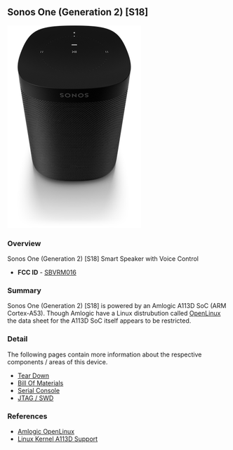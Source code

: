 ## Sonos One (Generation 2) [S18]

![S18](images/s18-one.png?raw=true)

### Overview

Sonos One (Generation 2) [S18] Smart Speaker with Voice Control

* **FCC ID** - [SBVRM016](https://apps.fcc.gov/oetcf/eas/reports/ViewExhibitReport.cfm?mode=Exhibits&RequestTimeout=500&calledFromFrame=N&application_id=bLGpZcw1Jbl9WfAEwj9jpw%3D%3D&fcc_id=SBVRM016)

### Summary

Sonos One (Generation 2) [S18] is powered by an Amlogic A113D SoC (ARM
Cortex-A53). Though Amlogic have a Linux distrubution called
[OpenLinux](http://openlinux.amlogic.com/) the data sheet for the A113D
SoC itself appears to be restricted.

### Detail

The following pages contain more information about the respective components
/ areas of this device.

* [Tear Down](./TEARDOWN.md)
* [Bill Of Materials](./BOM.md)
* [Serial Console](./CONSOLE.md)
* [JTAG / SWD](JTAGSWD.md)

### References

* [Amlogic OpenLinux](http://openlinux.amlogic.com/)
* [Linux Kernel A113D Support](https://patchwork.kernel.org/patch/10006105/)
